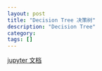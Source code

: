 ```yaml
---
layout: post
title: "Decision Tree 决策树"
description: "Decision Tree"
category: 
tags: []
---
```


[jupyter 文档](http://nbviewer.jupyter.org/url/Ringares.github.io/jupyter/Decision%20Tree%20决策树.ipynb)



